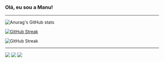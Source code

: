 
### Olá, eu sou a Manu!

---
![Anurag's GitHub stats](https://github-readme-stats.vercel.app/api?username=MANUELLA2504&show_icons=true&theme=tokyonight)

[![GitHub Streak](https://streak-stats.demolab.com/?user=SEU_USUARIO&theme=tokyonight&hide_border=true)](https://git.io/streak-stats)

![GitHub Streak](https://github-readme-streak-stats.herokuapp.com/?user=MANUELLA2504&theme=radical)

---

<div> 
 <a href="#" target="_blank"><img src="https://img.shields.io/badge/Discord-7289DA?style=for-the-badge&logo=discord&logoColor=white" target="_blank"></a> 
  <a href="manuella.rosario@ba.estudante.senai.br"><img src="https://img.shields.io/badge/-Gmail-%23333?style=for-the-badge&logo=gmail&logoColor=white" target="_blank"></a>
  <a href="#" target="_blank"><img src="https://img.shields.io/badge/-LinkedIn-%230077B5?style=for-the-badge&logo=linkedin&logoColor=white" target="_blank"></a> 
  
</div>

